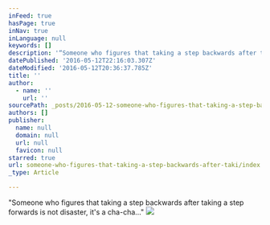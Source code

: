 ```yaml
---
inFeed: true
hasPage: true
inNav: true
inLanguage: null
keywords: []
description: '“Someone who figures that taking a step backwards after taking a step forwards is not disaster, it’s a cha-cha…”'
datePublished: '2016-05-12T22:16:03.307Z'
dateModified: '2016-05-12T20:36:37.785Z'
title: ''
author:
  - name: ''
    url: ''
sourcePath: _posts/2016-05-12-someone-who-figures-that-taking-a-step-backwards-after-taki.md
authors: []
publisher:
  name: null
  domain: null
  url: null
  favicon: null
starred: true
url: someone-who-figures-that-taking-a-step-backwards-after-taki/index.html
_type: Article

---
```

"Someone who figures that taking a step backwards after taking a step forwards is not disaster, it's a cha-cha..."
![](https://the-grid-user-content.s3-us-west-2.amazonaws.com/b0718930-539d-4256-98c4-30440ca7803c.jpg)